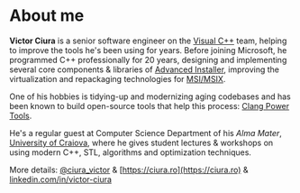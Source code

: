 # About me

**Victor Ciura** is a senior software engineer on the [Visual C++](https://twitter.com/visualc) team, helping to improve the tools he's been using for years. Before joining Microsoft, he programmed C++ professionally for 20 years, designing and implementing several core components & libraries of [Advanced Installer](https://www.advancedinstaller.com), improving the virtualization and repackaging technologies for [MSI/MSIX](https://www.advancedinstaller.com/msix-introduction.html).   

One of his hobbies is tidying-up and modernizing aging codebases and has been known to build open-source tools that help this process: [Clang Power Tools](http://clangpowertools.com).   

He's a regular guest at Computer Science Department of his _Alma Mater_, [University of Craiova](http://www.ace.ucv.ro), where he gives student lectures & workshops on using modern C++, STL, algorithms and optimization techniques.  

More details: [@ciura_victor](https://twitter.com/ciura_victor) & [https://ciura.ro](https://ciura.ro) & [linkedin.com/in/victor-ciura](https://www.linkedin.com/in/victor-ciura/)  
